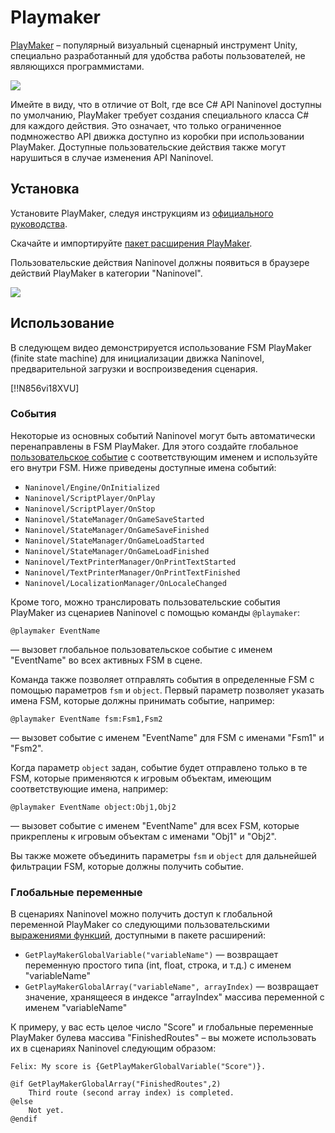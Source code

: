 ﻿# Playmaker

[PlayMaker](https://assetstore.unity.com/packages/tools/visual-scripting/playmaker-368) – популярный визуальный сценарный инструмент Unity, специально разработанный для удобства работы пользователей, не являющихся программистами. 

![](https://i.gyazo.com/0a5b219b059fd61c85d225e903d77857.png)

Имейте в виду, что в отличие от Bolt, где все C# API Naninovel доступны по умолчанию, PlayMaker требует создания специального класса C# для каждого действия. Это означает, что только ограниченное подмножество API движка доступно из коробки при использовании PlayMaker. Доступные пользовательские действия также могут нарушиться в случае изменения API Naninovel.

## Установка

Установите PlayMaker, следуя инструкциям из [официального руководства](https://hutonggames.fogbugz.com/default.asp?W11).

Скачайте и импортируйте [пакет расширения PlayMaker](https://github.com/Elringus/NaninovelPlayMaker/raw/master/NaninovelPlayMaker.unitypackage).

Пользовательские действия Naninovel должны появиться в браузере действий PlayMaker в категории "Naninovel".

![](https://i.gyazo.com/a40b0b7b21c73d3b5f64b005085198ea.png)

## Использование

В следующем видео демонстрируется использование FSM PlayMaker (finite state machine) для инициализации движка Naninovel, предварительной загрузки и воспроизведения сценария.

[!!N856vi18XVU]

### События

Некоторые из основных событий Naninovel могут быть автоматически перенаправлены в FSM PlayMaker. Для этого создайте глобальное [пользовательское событие](https://hutonggames.fogbugz.com/default.asp?W148) с соответствующим именем и используйте его внутри FSM. Ниже приведены доступные имена событий:

- `Naninovel/Engine/OnInitialized`
- `Naninovel/ScriptPlayer/OnPlay`
- `Naninovel/ScriptPlayer/OnStop`
- `Naninovel/StateManager/OnGameSaveStarted`
- `Naninovel/StateManager/OnGameSaveFinished`
- `Naninovel/StateManager/OnGameLoadStarted`
- `Naninovel/StateManager/OnGameLoadFinished`
- `Naninovel/TextPrinterManager/OnPrintTextStarted`
- `Naninovel/TextPrinterManager/OnPrintTextFinished`
- `Naninovel/LocalizationManager/OnLocaleChanged`

Кроме того, можно транслировать пользовательские события PlayMaker из сценариев Naninovel с помощью команды `@playmaker`:

```nani
@playmaker EventName
```

— вызовет глобальное пользовательское событие с именем "EventName" во всех активных FSM в сцене.

Команда также позволяет отправлять события в определенные FSM с помощью параметров `fsm` и `object`. Первый параметр позволяет указать имена FSM, которые должны принимать событие, например:

```nani
@playmaker EventName fsm:Fsm1,Fsm2
```

— вызовет событие с именем "EventName" для FSM с именами "Fsm1" и "Fsm2".

Когда параметр `object` задан, событие будет отправлено только в те FSM, которые применяются к игровым объектам, имеющим соответствующие имена, например:
```nani
@playmaker EventName object:Obj1,Obj2
```

— вызовет событие с именем "EventName" для всех FSM, которые прикреплены к игровым объектам с именами "Obj1" и "Obj2".

Вы также можете объединить параметры `fsm` и `object` для дальнейшей фильтрации FSM, которые должны получить событие.

### Глобальные переменные

В сценариях Naninovel можно получить доступ к глобальной переменной PlayMaker со следующими пользовательскими [выражениями функций](/ru/guide/script-expressions.html#expression-functions), доступными в пакете расширений:
 - `GetPlayMakerGlobalVariable("variableName")` — возвращает переменную простого типа (int, float, строка, и т.д.) c именем "variableName"
 - `GetPlayMakerGlobalArray("variableName", arrayIndex)` — возвращает значение, хранящееся в индексе "arrayIndex" массива переменной с именем "variableName"

К примеру, у вас есть целое число "Score" и глобальные переменные PlayMaker булева массива "FinishedRoutes" – вы можете использовать их в сценариях Naninovel следующим образом:


```nani
Felix: My score is {GetPlayMakerGlobalVariable("Score")}.

@if GetPlayMakerGlobalArray("FinishedRoutes",2)
    Third route (second array index) is completed.
@else
    Not yet.
@endif
```